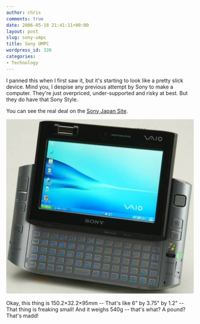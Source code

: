 ```yaml
---
author: chris
comments: true
date: 2006-05-18 21:41:11+00:00
layout: post
slug: sony-umpc
title: Sony UMPC
wordpress_id: 326
categories:
- Technology
---
```


I panned this when I first saw it, but it's starting to look like a pretty slick device. Mind you, I despise any previous attempt by Sony to make a computer. They're just overpriced, under-supported and risky at best. But they do have that Sony Style.

You can see the real deal on the [Sony Japan Site](http://www.jp.sonystyle.com/Style-a/Product/U/index.html).

<!-- more -->

[![SonyUMPC.jpg](/images/uploads/2006/05/SonyUMPC.jpg)
](/images/uploads/2006/05/SonyUMPC.jpg)

Okay, this thing is 150.2×32.2×95mm -- That's like 6" by 3.75" by 1.2" -- That thing is freaking small! And it weighs 540g -- that's what? A pound? That's madd!
